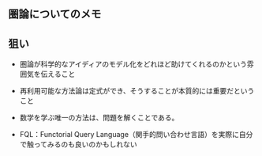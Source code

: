 ## 圏論についてのメモ

## 狙い
- 圏論が科学的なアイディアのモデル化をどれほど助けてくれるのかという雰囲気を伝えること
- 再利用可能な方法論は定式ができ、そうすることが本質的には重要だということ

- 数学を学ぶ唯一の方法は、問題を解くことである。

- FQL：Functorial Query Language（関手的問い合わせ言語）を実際に自分で触ってみるのも良いのかもしれない



